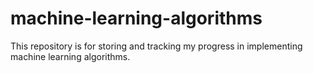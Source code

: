 # machine-learning-algorithms
This repository is for storing and tracking my progress in implementing machine learning algorithms.
